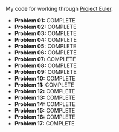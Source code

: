 My code for working through [Project Euler](https://projecteuler.net/).

* **Problem 01:** COMPLETE
* **Problem 02:** COMPLETE
* **Problem 03:** COMPLETE
* **Problem 04:** COMPLETE
* **Problem 05:** COMPLETE
* **Problem 06:** COMPLETE
* **Problem 07:** COMPLETE
* **Problem 08:** COMPLETE
* **Problem 09:** COMPLETE
* **Problem 10:** COMPLETE
* **Problem 11:** COMPLETE
* **Problem 12:** COMPLETE
* **Problem 13:** COMPLETE
* **Problem 14:** COMPLETE
* **Problem 15:** COMPLETE
* **Problem 16:** COMPLETE
* **Problem 17:** COMPLETE
